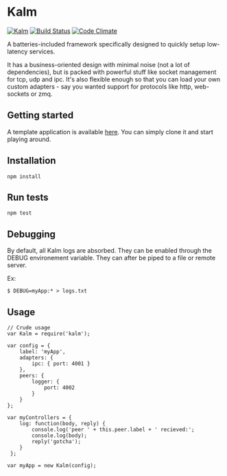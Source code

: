 # Kalm

[![Kalm](https://img.shields.io/npm/v/kalm.svg)](https://www.npmjs.com/package/kalm)
[![Build Status](https://travis-ci.org/fed135/Kalm.svg?branch=master)](https://travis-ci.org/fed135/Kalm)
[![Code Climate](https://codeclimate.com/github/fed135/Kalm/badges/gpa.svg)](https://codeclimate.com/github/fed135/Kalm)

A batteries-included framework specifically designed to quickly setup low-latency services.

It has a business-oriented design with minimal noise (not a lot of dependencies), but is packed with powerful stuff like socket management for tcp, udp and ipc. It's also flexible enough so that you can load your own custom adapters - say you wanted support for protocols like http, web-sockets or zmq.

## Getting started

A template application is available [here](https://github.com/fed135/Kalm-template). You can simply clone it and start playing around.


## Installation

    npm install


## Run tests

    npm test


## Debugging

By default, all Kalm logs are absorbed. They can be enabled through the DEBUG environement variable. They can after be piped to a file or remote server.

Ex:

    $ DEBUG=myApp:* > logs.txt


## Usage

    // Crude usage
    var Kalm = require('kalm');

    var config = {
        label: 'myApp',
        adapters: {
            ipc: { port: 4001 }
        },
        peers: {
            logger: {
                port: 4002
            }
        }
    };

    var myControllers = {
        log: function(body, reply) {
            console.log('peer ' + this.peer.label + ' recieved:';
            console.log(body);
            reply('gotcha');
        }
     };

    var myApp = new Kalm(config);
